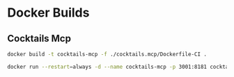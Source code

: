 # Docker Builds

## Cocktails Mcp
``` bash
docker build -t cocktails-mcp -f ./cocktails.mcp/Dockerfile-CI .

docker run --restart=always -d --name cocktails-mcp -p 3001:8181 cocktails-mcp
```